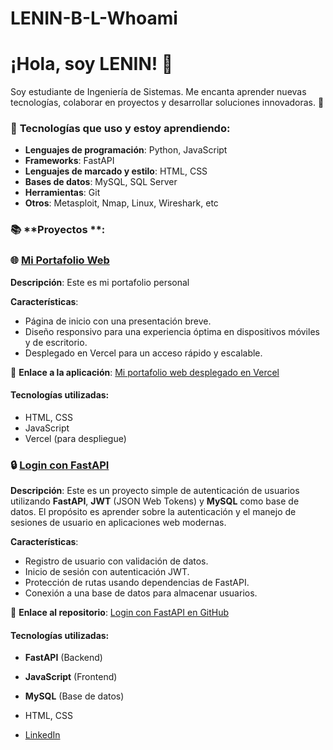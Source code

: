 # LENIN-B-L-Whoami

# ¡Hola, soy LENIN! 👋

Soy estudiante de Ingeniería de Sistemas. Me encanta aprender nuevas tecnologías, colaborar en proyectos y desarrollar soluciones innovadoras. 🚀

### 🔧 **Tecnologías que uso y estoy aprendiendo**:
- **Lenguajes de programación**: Python, JavaScript
- **Frameworks**: FastAPI
- **Lenguajes de marcado y estilo**: HTML, CSS
- **Bases de datos**: MySQL, SQL Server
- **Herramientas**: Git
- **Otros**: Metasploit, Nmap, Linux, Wireshark, etc

### 📚 **Proyectos **:

### 🌐 **[Mi Portafolio Web](https://i-len-tech.vercel.app/)**

**Descripción**: Este es mi portafolio personal

**Características**:
- Página de inicio con una presentación breve.
- Diseño responsivo para una experiencia óptima en dispositivos móviles y de escritorio.
- Desplegado en Vercel para un acceso rápido y escalable.

🔗 **Enlace a la aplicación**: [Mi portafolio web desplegado en Vercel](https://i-len-tech.vercel.app/)

#### **Tecnologías utilizadas**:
- HTML, CSS 
- JavaScript 
- Vercel (para despliegue)

### 🔒 **[Login con FastAPI](https://github.com/LeninBL/EJEMPLO_LOGIN_CRUD_FASTAPI.git)**

**Descripción**: Este es un proyecto simple de autenticación de usuarios utilizando **FastAPI**, **JWT** (JSON Web Tokens) y **MySQL** como base de datos. El propósito es aprender sobre la autenticación y el manejo de sesiones de usuario en aplicaciones web modernas.

**Características**:
- Registro de usuario con validación de datos.
- Inicio de sesión con autenticación JWT.
- Protección de rutas usando dependencias de FastAPI.
- Conexión a una base de datos para almacenar usuarios.

🔗 **Enlace al repositorio**: [Login con FastAPI en GitHub](https://github.com/LeninBL/EJEMPLO_LOGIN_CRUD_FASTAPI.git)

#### **Tecnologías utilizadas**:
- **FastAPI** (Backend)
- **JavaScript** (Frontend)
- **MySQL** (Base de datos)
- HTML, CSS




- [LinkedIn](www.linkedin.com/in/dany-lenin-boza-lara-69a798313)



